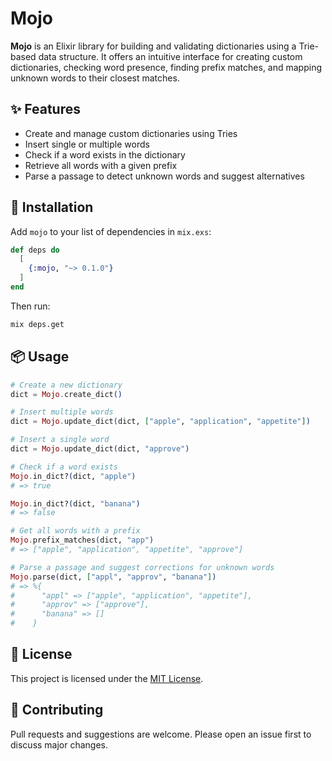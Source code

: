 # Mojo

**Mojo** is an Elixir library for building and validating dictionaries using a Trie-based data structure. It offers an intuitive interface for creating custom dictionaries, checking word presence, finding prefix matches, and mapping unknown words to their closest matches.

## ✨ Features

* Create and manage custom dictionaries using Tries
* Insert single or multiple words
* Check if a word exists in the dictionary
* Retrieve all words with a given prefix
* Parse a passage to detect unknown words and suggest alternatives

## 🚀 Installation

Add `mojo` to your list of dependencies in `mix.exs`:

```elixir
def deps do
  [
    {:mojo, "~> 0.1.0"}
  ]
end
```

Then run:

```sh
mix deps.get
```

## 📦 Usage

```elixir
# Create a new dictionary
dict = Mojo.create_dict()

# Insert multiple words
dict = Mojo.update_dict(dict, ["apple", "application", "appetite"])

# Insert a single word
dict = Mojo.update_dict(dict, "approve")

# Check if a word exists
Mojo.in_dict?(dict, "apple")
# => true

Mojo.in_dict?(dict, "banana")
# => false

# Get all words with a prefix
Mojo.prefix_matches(dict, "app")
# => ["apple", "application", "appetite", "approve"]

# Parse a passage and suggest corrections for unknown words
Mojo.parse(dict, ["appl", "approv", "banana"])
# => %{
#      "appl" => ["apple", "application", "appetite"],
#      "approv" => ["approve"],
#      "banana" => []
#    }
```

## 📄 License

This project is licensed under the [MIT License](LICENSE).

## 🙌 Contributing

Pull requests and suggestions are welcome. Please open an issue first to discuss major changes.
